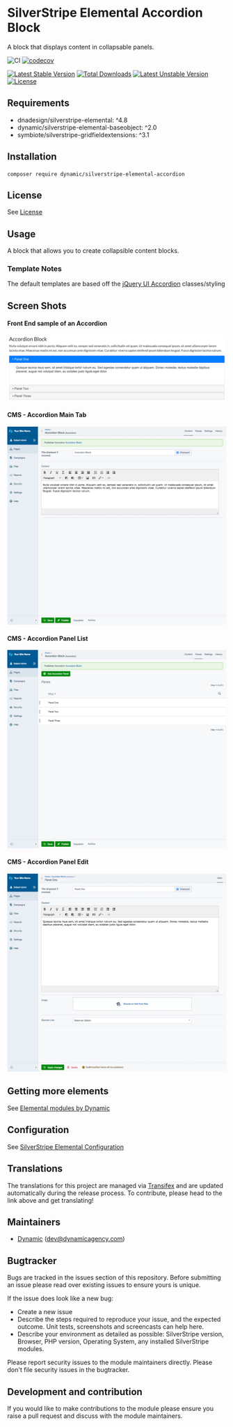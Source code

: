 # SilverStripe Elemental Accordion Block

A block that displays content in collapsable panels.

![CI](https://github.com/dynamic/silverstripe-elemental-accordion/workflows/CI/badge.svg)
[![codecov](https://codecov.io/gh/dynamic/silverstripe-elemental-accordion/branch/master/graph/badge.svg)](https://codecov.io/gh/dynamic/silverstripe-elemental-accordion)

[![Latest Stable Version](https://poser.pugx.org/dynamic/silverstripe-elemental-accordion/v/stable)](https://packagist.org/packages/dynamic/silverstripe-elemental-accordion)
[![Total Downloads](https://poser.pugx.org/dynamic/silverstripe-elemental-accordion/downloads)](https://packagist.org/packages/dynamic/silverstripe-elemental-accordion)
[![Latest Unstable Version](https://poser.pugx.org/dynamic/silverstripe-elemental-accordion/v/unstable)](https://packagist.org/packages/dynamic/silverstripe-elemental-accordion)
[![License](https://poser.pugx.org/dynamic/silverstripe-elemental-accordion/license)](https://packagist.org/packages/dynamic/silverstripe-elemental-accordion)

## Requirements

* dnadesign/silverstripe-elemental: ^4.8
* dynamic/silverstripe-elemental-baseobject: ^2.0
* symbiote/silverstripe-gridfieldextensions: ^3.1

## Installation

`composer require dynamic/silverstripe-elemental-accordion`

## License

See [License](license.md)

## Usage

A block that allows you to create collapsible content blocks.

### Template Notes

The default templates are based off the [jQuery UI Accordion](https://jqueryui.com/accordion/) classes/styling


## Screen Shots

#### Front End sample of an Accordion
![Front End sample of an Accordion](./images/readme/accordion-sample.jpg)

#### CMS - Accordion Main Tab
![Accordion Main Tab](./images/readme/accordion-cms-block.jpg)

#### CMS - Accordion Panel List
![CMS - Accordion Panel List](./images/readme/accordion-cms-list.jpg)

#### CMS - Accordion Panel Edit
![CMS - Accordion Panel Edit](./images/readme/accordion-cms-panel.jpg)


## Getting more elements

See [Elemental modules by Dynamic](https://github.com/dynamic/silverstripe-elemental-blocks#included-blocks)

## Configuration

See [SilverStripe Elemental Configuration](https://github.com/dnadesign/silverstripe-elemental#configuration)

## Translations

The translations for this project are managed via [Transifex](https://www.transifex.com/dynamicagency/silverstripe-elemental-accordion/)
and are updated automatically during the release process. To contribute, please head to the link above and get
translating!

## Maintainers

 *  [Dynamic](http://www.dynamicagency.com) (<dev@dynamicagency.com>)

## Bugtracker
Bugs are tracked in the issues section of this repository. Before submitting an issue please read over
existing issues to ensure yours is unique.

If the issue does look like a new bug:

 - Create a new issue
 - Describe the steps required to reproduce your issue, and the expected outcome. Unit tests, screenshots
 and screencasts can help here.
 - Describe your environment as detailed as possible: SilverStripe version, Browser, PHP version,
 Operating System, any installed SilverStripe modules.

Please report security issues to the module maintainers directly. Please don't file security issues in the bugtracker.

## Development and contribution
If you would like to make contributions to the module please ensure you raise a pull request and discuss with the module maintainers.
